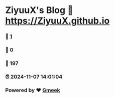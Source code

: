 # ZiyuuX's Blog :link: https://ZiyuuX.github.io 
### :page_facing_up: [1](https://ZiyuuX.github.io/tag.html) 
### :speech_balloon: 0 
### :hibiscus: 197 
### :alarm_clock: 2024-11-07 14:01:04 
### Powered by :heart: [Gmeek](https://github.com/Meekdai/Gmeek)

